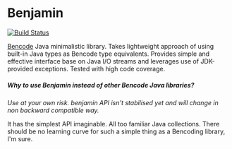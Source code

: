 Benjamin
=======

[![Build Status](https://travis-ci.org/raindev/benjamin.svg?branch=master)](https://travis-ci.org/raindev/benjamin)

[Bencode](http://en.wikipedia.org/wiki/Bencode) Java minimalistic library. Takes lightweight approach of using built-in Java types as Bencode type equivalents. Provides simple and effective interface base on Java I/O streams and leverages use of JDK-provided exceptions. Tested with high code coverage.

##### Why to use Benjamin instead of other Bencode Java libraries?

*Use at your own risk. benjamin API isn't stabilised yet and will change in non backward compatible way.*

It has the simplest API imaginable. All too familiar Java collections. There should be no learning curve for such a simple thing as a Bencoding library, I'm sure.
